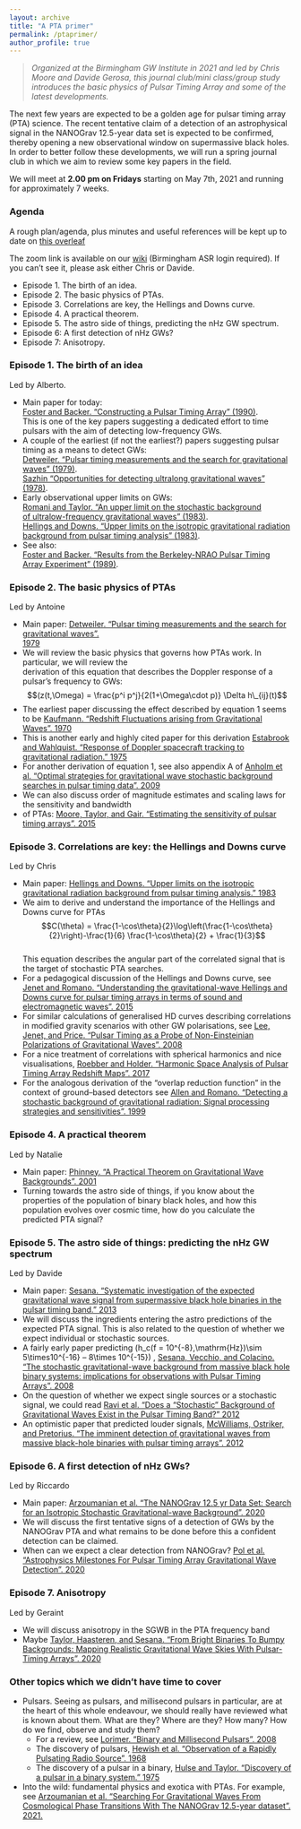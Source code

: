 ```yaml
---
layout: archive
title: "A PTA primer"
permalink: /ptaprimer/
author_profile: true
---
```


> *Organized at the Birmingham GW Institute in 2021 and led by Chris Moore and Davide Gerosa, this journal club/mini class/group study introduces the basic physics of Pulsar Timing Array and some of the latest developments.*


The next few years are expected to be a golden age for pulsar timing array (PTA) science. The recent tentative claim of a detection of an astrophysical signal in the NANOGrav 12.5-year data set is expected to be confirmed, thereby opening a new observational window on supermassive black holes. In order to better follow these developments, we will run a spring journal club in which we aim to review some key papers in the field. 

We will meet at **2.00 pm on Fridays** starting on May 7th, 2021 and running for approximately 7 weeks.

### Agenda

A rough plan/agenda, plus minutes and useful references will be kept up to date on [this overleaf](https://www.overleaf.com/read/yfycjkwjdxgk)

The zoom link is available on our [wiki](http://gitlab.sr.bham.ac.uk/cmoore/GWastro_MeetingNotes/wikis/pta_jc) (Birmingham ASR login required). If you can’t see it, please ask either Chris or Davide.

*   Episode 1. The birth of an idea.
*   Episode 2. The basic physics of PTAs.
*   Episode 3. Correlations are key, the Hellings and Downs curve.
*   Episode 4. A practical theorem.
*   Episode 5. The astro side of things, predicting the nHz GW spectrum.
*   Episode 6: A first detection of nHz GWs?
*   Episode 7: Anisotropy.

### Episode 1. The birth of an idea

Led by Alberto.

*   Main paper for today:  
    [Foster and Backer. “Constructing a Pulsar Timing Array” (1990)](https://ui.adsabs.harvard.edu/abs/1990ApJ...361..300F/abstract).  
    This is one of the key papers suggesting a dedicated effort to time pulsars with the aim of detecting low-frequency GWs.
*   A couple of the earliest (if not the earliest?) papers suggesting pulsar timing as a means to detect GWs:  
    [Detweiler. “Pulsar timing measurements and the search for gravitational waves” (1979)](https://ui.adsabs.harvard.edu/abs/1979ApJ...234.1100D/abstract).  
    [Sazhin “Opportunities for detecting ultralong gravitational waves” (1978)](https://ui.adsabs.harvard.edu/abs/1978SvA....22...36S/abstract).
*   Early observational upper limits on GWs:  
    [Romani and Taylor. “An upper limit on the stochastic background of ultralow-frequency gravitational waves” (1983)](https://davidegerosa.com/wp-admin/post.php?post=4164&action=edit#page_6https://ui.adsabs.harvard.edu/abs/1983ApJ...265L..35R/abstract).  
    [Hellings and Downs. “Upper limits on the isotropic gravitational radiation background from pulsar timing analysis” (1983)](https://ui.adsabs.harvard.edu/abs/1983ApJ...265L..39H/abstract).
*   See also:  
    [Foster and Backer. “Results from the Berkeley-NRAO Pulsar Timing Array Experiment” (1989)](https://ui.adsabs.harvard.edu/abs/1989BAAS...21.1205F/abstract).

### Episode 2. The basic physics of PTAs

Led by Antoine

*   Main paper: [Detweiler. “Pulsar timing measurements and the search for gravitational waves”.  
    1979](https://ui.adsabs.harvard.edu/abs/1979ApJ...234.1100D/abstract)
*   We will review the basic physics that governs how PTAs work. In particular, we will review the  
    derivation of this equation that describes the Doppler response of a pulsar’s frequency to GWs:  
    $$(z(t,\Omega) = \frac{p^i p^j}{2(1+\Omega\cdot p)} \Delta h\_{ij}(t)$$
*   The earliest paper discussing the effect described by equation 1 seems to be [Kaufmann. “Redshift Fluctuations arising from Gravitational Waves”. 1970](https://ui.adsabs.harvard.edu/abs/1970Natur.227..157K/abstract)
*   This is another early and highly cited paper for this derivation [Estabrook and Wahlquist. “Response of Doppler spacecraft tracking to gravitational radiation.” 1975](https://ui.adsabs.harvard.edu/abs/1975GReGr...6..439E/abstract)
*   For another derivation of equation 1, see also appendix A of [Anholm et al. “Optimal strategies for gravitational wave stochastic background searches in pulsar timing data”. 2009](https://ui.adsabs.harvard.edu/abs/2009PhRvD..79h4030A/abstract)
*   We can also discuss order of magnitude estimates and scaling laws for the sensitivity and bandwidth
*   of PTAs: [Moore, Taylor, and Gair. “Estimating the sensitivity of pulsar timing arrays”. 2015](https://ui.adsabs.harvard.edu/abs/2015CQGra..32e5004M/abstract)

### Episode 3. Correlations are key: the Hellings and Downs curve

Led by Chris

*   Main paper: [Hellings and Downs. “Upper limits on the isotropic gravitational radiation background from pulsar timing analysis.” 1983](https://ui.adsabs.harvard.edu/abs/1983ApJ...265L..39H/abstract)
*   We aim to derive and understand the importance of the Hellings and Downs curve for PTAs  
    $$C(\theta) = \frac{1-\cos\theta}{2}\log\left(\frac{1-\cos\theta}{2}\right)-\frac{1}{6} \frac{1-\cos\theta}{2} + \frac{1}{3}$$  
    This equation describes the angular part of the correlated signal that is the target of stochastic PTA searches.
*   For a pedagogical discussion of the Hellings and Downs curve, see [Jenet and Romano. “Understanding the gravitational-wave Hellings and Downs curve for pulsar timing arrays in terms of sound and electromagnetic waves”. 2015](https://ui.adsabs.harvard.edu/abs/2015AmJPh..83..635J/abstract)
*   For similar calculations of generalised HD curves describing correlations in modified gravity scenarios with other GW polarisations, see [Lee, Jenet, and Price. “Pulsar Timing as a Probe of Non-Einsteinian Polarizations of Gravitational Waves”. 2008](https://ui.adsabs.harvard.edu/abs/2008ApJ...685.1304L/abstract)
*   For a nice treatment of correlations with spherical harmonics and nice visualisations, [Roebber and Holder. “Harmonic Space Analysis of Pulsar Timing Array Redshift Maps”. 2017](https://ui.adsabs.harvard.edu/abs/2017ApJ...835...21R/abstract)
*   For the analogous derivation of the “overlap reduction function” in the context of ground–based detectors see [Allen and Romano. “Detecting a stochastic background of gravitational radiation: Signal processing strategies and sensitivities”. 1999](https://ui.adsabs.harvard.edu/abs/1999PhRvD..59j2001A/abstract)

### Episode 4. A practical theorem

Led by Natalie

*   Main paper: [Phinney. “A Practical Theorem on Gravitational Wave Backgrounds”. 2001](https://ui.adsabs.harvard.edu/abs/2001astro.ph..8028P/abstract)
*   Turning towards the astro side of things, if you know about the properties of the population of binary black holes, and how this population evolves over cosmic time, how do you calculate the predicted PTA signal?

### Episode 5. The astro side of things: predicting the nHz GW spectrum

Led by Davide

*   Main paper: [Sesana. “Systematic investigation of the expected gravitational wave signal from supermassive black hole binaries in the pulsar timing band.” 2013](https://ui.adsabs.harvard.edu/abs/2013MNRAS.433L...1S)
*   We will discuss the ingredients entering the astro predictions of the expected PTA signal. This is also related to the question of whether we expect individual or stochastic sources.
*   A fairly early paper predicting \(h\_c(f = 10^{-8}\,\mathrm{Hz})\sim 5\times10^{-16} – 8\times 10^{-15}\) , [Sesana, Vecchio, and Colacino. “The stochastic gravitational-wave background from massive black hole binary systems: implications for observations with Pulsar Timing Arrays”. 2008](https://ui.adsabs.harvard.edu/abs/2008MNRAS.390..192S/abstract)
*   On the question of whether we expect single sources or a stochastic signal, we could read [Ravi et al. “Does a “Stochastic” Background of Gravitational Waves Exist in the Pulsar Timing Band?” 2012](https://ui.adsabs.harvard.edu/abs/2012ApJ...761...84R)
*   An optimistic paper that predicted louder signals, [McWilliams, Ostriker, and Pretorius. “The imminent detection of gravitational waves from massive black-hole binaries with pulsar timing arrays”. 2012](https://ui.adsabs.harvard.edu/abs/2012arXiv1211.4590M/abstract)

### Episode 6. A first detection of nHz GWs?

Led by Riccardo

*   Main paper: [Arzoumanian et al. “The NANOGrav 12.5 yr Data Set: Search for an Isotropic Stochastic Gravitational-wave Background”. 2020](https://ui.adsabs.harvard.edu/abs/2020ApJ...905L..34A/abstract)
*   We will discuss the first tentative signs of a detection of GWs by the NANOGrav PTA and what remains to be done before this a confident detection can be claimed.
*   When can we expect a clear detection from NANOGrav? [Pol et al. “Astrophysics Milestones For Pulsar Timing Array Gravitational Wave Detection”. 2020](https://ui.adsabs.harvard.edu/abs/2021ApJ...911L..34P/abstract)

### Episode 7. Anisotropy

Led by Geraint

*   We will discuss anisotropy in the SGWB in the PTA frequency band
*   Maybe [Taylor, Haasteren, and Sesana. “From Bright Binaries To Bumpy Backgrounds: Mapping Realistic Gravitational Wave Skies With Pulsar-Timing Arrays”. 2020](https://ui.adsabs.harvard.edu/abs/2020PhRvD.102h4039T/abstract)

### Other topics which we didn’t have time to cover

*   Pulsars. Seeing as pulsars, and millisecond pulsars in particular, are at the heart of this whole endeavour, we should really have reviewed what is known about them. What are they? Where are they? How many? How do we find, observe and study them?
    *   For a review, see [Lorimer. “Binary and Millisecond Pulsars”. 2008](https://ui.adsabs.harvard.edu/abs/2008LRR....11....8L/abstract)
    *   The discovery of pulsars, [Hewish et al. “Observation of a Rapidly Pulsating Radio Source”. 1968](https://ui.adsabs.harvard.edu/abs/1968Natur.217..709H/abstract)
    *   The discovery of a pulsar in a binary, [Hulse and Taylor. “Discovery of a pulsar in a binary system.” 1975](https://ui.adsabs.harvard.edu/abs/1975ApJ...195L..51H/abstract)
*   Into the wild: fundamental physics and exotica with PTAs. For example, see [Arzoumanian et al. “Searching For Gravitational Waves From Cosmological Phase Transitions With The NANOGrav 12.5-year dataset”. 2021.](https://ui.adsabs.harvard.edu/abs/2021arXiv210413930A/abstract)